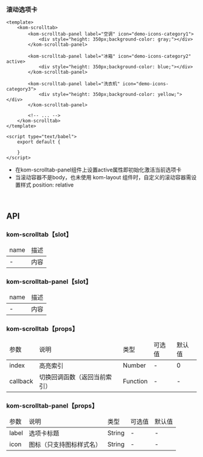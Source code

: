 ### 滚动选项卡


```
<template>
    <kom-scrolltab>
        <kom-scrolltab-panel label="空调" icon="demo-icons-category1">
            <div style="height: 350px;background-color: gray;"></div>
        </kom-scrolltab-panel>

        <kom-scrolltab-panel label="冰箱" icon="demo-icons-category2" active>
            <div style="height: 350px;background-color: blue;"></div>
        </kom-scrolltab-panel>

        <kom-scrolltab-panel label="洗衣机" icon="demo-icons-category3">
            <div style="height: 350px;background-color: yellow;"></div>
        </kom-scrolltab-panel>
        
        <!-- ... -->
    </kom-scrolltab>
</template>

<script type="text/babel">
    export default {

    }
</script>
```

- 在kom-scrolltab-panel组件上设置active属性即初始化激活当前选项卡
- 当滚动容器不是body，也未使用 kom-layout 组件时，自定义的滚动容器需设置样式 position: relative


<br/>

<h2>API</h2>
<h3><strong>kom-scrolltab</strong>【slot】</h3>
<div class="table">
    <table>
        <thead>
        <tr>
            <td>name</td>
            <td>描述</td>
        </tr>
        </thead>
        <tbody>
        <tr>
            <td>-</td>
            <td>内容</td>
        </tr>
        </tbody>
    </table>
</div>
<h3><strong>kom-scrolltab-panel</strong>【slot】</h3>
<div class="table">
    <table>
        <thead>
        <tr>
            <td>name</td>
            <td>描述</td>
        </tr>
        </thead>
        <tbody>
        <tr>
            <td>-</td>
            <td>内容</td>
        </tr>
        </tbody>
    </table>
</div>
<h3><strong>kom-scrolltab</strong>【props】</h3>
<div class="table">
    <table>
        <thead>
        <tr>
            <td>参数</td>
            <td>说明</td>
            <td>类型</td>
            <td>可选值</td>
            <td>默认值</td>
        </tr>
        </thead>
        <tbody>
        <tr>
            <td>index</td>
            <td>高亮索引</td>
            <td>Number</td>
            <td>-</td>
            <td>0</td>
        </tr>
        <tr>
            <td>callback</td>
            <td>切换回调函数（返回当前索引）</td>
            <td>Function</td>
            <td>-</td>
            <td>-</td>
        </tr>
        </tbody>
    </table>
</div>
<h3><strong>kom-scrolltab-panel</strong>【props】</h3>
<div class="table">
    <table>
        <thead>
        <tr>
            <td>参数</td>
            <td>说明</td>
            <td>类型</td>
            <td>可选值</td>
            <td>默认值</td>
        </tr>
        </thead>
        <tbody>
        <tr>
            <td>label</td>
            <td>选项卡标题</td>
            <td>String</td>
            <td>-</td>
            <td>-</td>
        </tr>
        <tr>
            <td>icon</td>
            <td>图标（只支持图标样式名）</td>
            <td>String</td>
            <td>-</td>
            <td>-</td>
        </tr>
        </tbody>
    </table>
</div>
